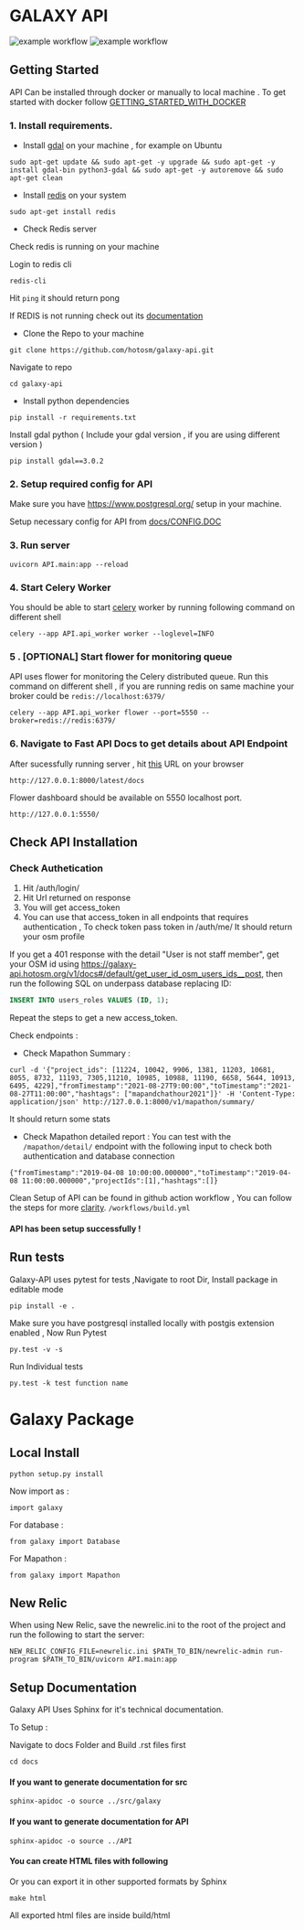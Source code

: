 # GALAXY API
![example workflow](https://github.com/hotosm/galaxy-api/actions/workflows/Unit-Test.yml/badge.svg)
![example workflow](https://github.com/hotosm/galaxy-api/actions/workflows/locust.yml/badge.svg)

## Getting Started

API Can be installed through docker or manually to local machine .
To get started with docker follow [GETTING_STARTED_WITH_DOCKER](https://github.com/hotosm/galaxy-api/blob/develop/docs/GETTING_STARTED_WITH_DOCKER.md)

### 1. Install requirements.

- Install [gdal](https://gdal.org/index.html) on your machine , for example on Ubuntu

```
sudo apt-get update && sudo apt-get -y upgrade && sudo apt-get -y install gdal-bin python3-gdal && sudo apt-get -y autoremove && sudo apt-get clean

```
- Install [redis](https://redis.io/docs/getting-started/installation/) on your system

```
sudo apt-get install redis
```

- Check Redis server

Check redis is running on your machine

Login to redis cli

```
redis-cli
```

Hit ```ping``` it should return pong

If REDIS is not running check out its [documentation](https://redis.io/docs/getting-started/)

- Clone the Repo to your machine

```
git clone https://github.com/hotosm/galaxy-api.git
```

Navigate to repo

```
cd galaxy-api
```

- Install python dependencies

```
pip install -r requirements.txt
```

Install gdal python ( Include your gdal version , if you are using different version )

```
pip install gdal==3.0.2
```

### 2. Setup required config for API

Make sure you have https://www.postgresql.org/ setup in your machine.

Setup necessary config for API from [docs/CONFIG.DOC](https://github.com/hotosm/galaxy-api/blob/develop/docs/CONFIG_DOC.md)

### 3. Run server

```
uvicorn API.main:app --reload
```

### 4. Start Celery Worker
You should be able to start [celery](https://docs.celeryq.dev/en/stable/getting-started/first-steps-with-celery.html#running-the-celery-worker-server) worker  by running following command on different shell

```
celery --app API.api_worker worker --loglevel=INFO
```

### 5 . [OPTIONAL] Start flower for monitoring queue

API uses flower for monitoring the Celery distributed queue. Run this command on different shell , if you are running redis on same machine your broker could be ```redis://localhost:6379/```

```
celery --app API.api_worker flower --port=5550 --broker=redis://redis:6379/
```

### 6. Navigate to Fast API Docs to get details about API Endpoint

After sucessfully running server , hit [this](http://127.0.0.1:8000/latest/docs) URL on your browser

```
http://127.0.0.1:8000/latest/docs
```

Flower dashboard should be available on 5550 localhost port.

```
http://127.0.0.1:5550/
```

## Check API Installation
### Check Authetication

1. Hit /auth/login/
2. Hit Url returned on response
3. You will get access_token
4. You can use that access_token in all endpoints that requires authentication , To check token pass token in /auth/me/ It should return your osm profile

If you get a 401 response with the detail "User is not staff member", get your OSM id using https://galaxy-api.hotosm.org/v1/docs#/default/get_user_id_osm_users_ids__post, then run the following SQL on underpass database replacing ID:

```sql
INSERT INTO users_roles VALUES (ID, 1);
```

Repeat the steps to get a new access_token.

Check endpoints :

- Check Mapathon Summary :

```
curl -d '{"project_ids": [11224, 10042, 9906, 1381, 11203, 10681, 8055, 8732, 11193, 7305,11210, 10985, 10988, 11190, 6658, 5644, 10913, 6495, 4229],"fromTimestamp":"2021-08-27T9:00:00","toTimestamp":"2021-08-27T11:00:00","hashtags": ["mapandchathour2021"]}' -H 'Content-Type: application/json' http://127.0.0.1:8000/v1/mapathon/summary/
```
  It should return some stats

- Check Mapathon detailed report :
  You can test  with the `/mapathon/detail/` endpoint  with the following input to check both authentication and database connection

```
{"fromTimestamp":"2019-04-08 10:00:00.000000","toTimestamp":"2019-04-08 11:00:00.000000","projectIds":[1],"hashtags":[]}
```

Clean Setup of API can be found in github action workflow , You can follow the steps for more [clarity](https://github.com/hotosm/galaxy-api/actions/workflows/build.yml).  ```/workflows/build.yml```

#### API has been setup successfully !


## Run tests

Galaxy-API uses pytest for tests ,Navigate to root Dir, Install package in editable mode


```
pip install -e .
```


Make sure you have postgresql installed locally with postgis extension enabled , Now Run Pytest


```
py.test -v -s
```


Run Individual tests

```
py.test -k test function name
```


# Galaxy Package

## Local Install


```
python setup.py install
```

Now import as :

```import galaxy```

For database :

```from galaxy import Database```

For Mapathon :

```from galaxy import Mapathon```

## New Relic
When using New Relic, save the newrelic.ini to the root of the project and run the following to start the server:

```NEW_RELIC_CONFIG_FILE=newrelic.ini $PATH_TO_BIN/newrelic-admin run-program $PATH_TO_BIN/uvicorn API.main:app```

## Setup Documentation

Galaxy API Uses Sphinx for it's technical documentation.

To Setup  :

Navigate to docs Folder and Build .rst files first

``` cd docs ```
#### If you want to generate documentation for src
``` sphinx-apidoc -o source ../src/galaxy ```
#### If you want to generate documentation for API
``` sphinx-apidoc -o source ../API ```

#### You can create HTML files with following
Or you can export it in other supported formats by Sphinx

``` make html ```

All exported html files are inside build/html
